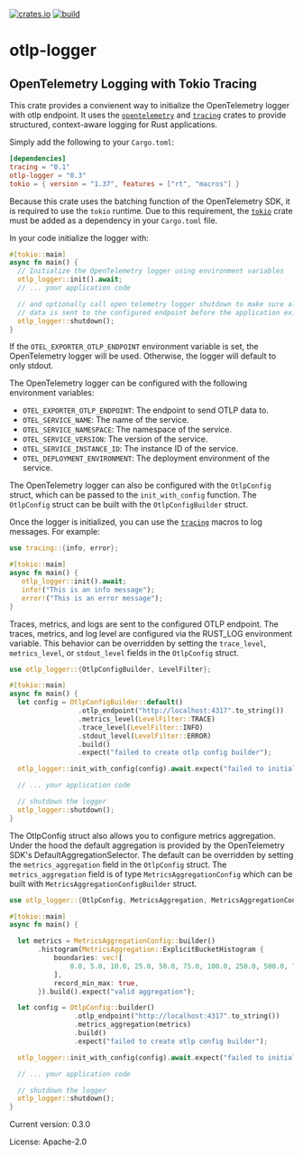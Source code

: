 [![crates.io](https://buildstats.info/crate/otlp-logger)](https://crates.io/crates/otlp-logger) [![build](https://github.com/fdeantoni/otlp-logger/actions/workflows/rust.yml/badge.svg)](https://github.com/fdeantoni/otlp-logger/actions/workflows/rust.yml)

# otlp-logger

## OpenTelemetry Logging with Tokio Tracing

This crate provides a convienent way to initialize the OpenTelemetry logger
with otlp endpoint. It uses the [`opentelemetry`] and [`tracing`]
crates to provide structured, context-aware logging for Rust applications.

Simply add the following to your `Cargo.toml`:
```toml
[dependencies]
tracing = "0.1"
otlp-logger = "0.3"
tokio = { version = "1.37", features = ["rt", "macros"] }
```

Because this crate uses the batching function of the OpenTelemetry SDK, it is
required to use the `tokio` runtime. Due to this requirement, the [`tokio`] crate
must be added as a dependency in your `Cargo.toml` file.

In your code initialize the logger with:
```rust
#[tokio::main]
async fn main() {
  // Initialize the OpenTelemetry logger using environment variables
  otlp_logger::init().await;
  // ... your application code

  // and optionally call open telemetry logger shutdown to make sure all the
  // data is sent to the configured endpoint before the application exits
  otlp_logger::shutdown();
}
```

If the `OTEL_EXPORTER_OTLP_ENDPOINT` environment variable is set, the
OpenTelemetry logger will be used. Otherwise, the logger will default to
only stdout.

The OpenTelemetry logger can be configured with the following environment
variables:
  - `OTEL_EXPORTER_OTLP_ENDPOINT`: The endpoint to send OTLP data to.
  - `OTEL_SERVICE_NAME`: The name of the service.
  - `OTEL_SERVICE_NAMESPACE`: The namespace of the service.
  - `OTEL_SERVICE_VERSION`: The version of the service.
  - `OTEL_SERVICE_INSTANCE_ID`: The instance ID of the service.
  - `OTEL_DEPLOYMENT_ENVIRONMENT`: The deployment environment of the service.

The OpenTelemetry logger can also be configured with the `OtlpConfig` struct, which
can be passed to the `init_with_config` function. The `OtlpConfig` struct can be built
with the `OtlpConfigBuilder` struct.

Once the logger is initialized, you can use the [`tracing`] macros to log
messages. For example:
```rust
use tracing::{info, error};

#[tokio::main]
async fn main() {
   otlp_logger::init().await;
   info!("This is an info message");
   error!("This is an error message");
}
```

Traces, metrics, and logs are sent to the configured OTLP endpoint. The traces,
metrics, and log level are configured via the RUST_LOG environment variable.
This behavior can be overridden by setting the `trace_level`, `metrics_level`, or
`stdout_level` fields in the `OtlpConfig` struct.
```rust
use otlp_logger::{OtlpConfigBuilder, LevelFilter};

#[tokio::main]
async fn main() {
  let config = OtlpConfigBuilder::default()
                 .otlp_endpoint("http://localhost:4317".to_string())
                 .metrics_level(LevelFilter::TRACE)
                 .trace_level(LevelFilter::INFO)
                 .stdout_level(LevelFilter::ERROR)
                 .build()
                 .expect("failed to create otlp config builder");

  otlp_logger::init_with_config(config).await.expect("failed to initialize logger");

  // ... your application code

  // shutdown the logger
  otlp_logger::shutdown();
}
```

The OtlpConfig struct also allows you to configure metrics aggregation. Under the hood
the default aggregation is provided by the OpenTelemetry SDK's DefaultAggregationSelector.
The default can be overridden by setting the `metrics_aggregation` field in the `OtlpConfig`
struct. The `metrics_aggregation` field is of type `MetricsAggregationConfig` which can be
built with `MetricsAggregationConfigBuilder` struct.
```rust
use otlp_logger::{OtlpConfig, MetricsAggregation, MetricsAggregationConfig};

#[tokio::main]
async fn main() {

  let metrics = MetricsAggregationConfig::builder()
       .histogram(MetricsAggregation::ExplicitBucketHistogram {
           boundaries: vec![
               0.0, 5.0, 10.0, 25.0, 50.0, 75.0, 100.0, 250.0, 500.0, 750.0, 1000.0
           ],
           record_min_max: true,
       }).build().expect("valid aggregation");

  let config = OtlpConfig::builder()
                .otlp_endpoint("http://localhost:4317".to_string())
                .metrics_aggregation(metrics)
                .build()
                .expect("failed to create otlp config builder");

  otlp_logger::init_with_config(config).await.expect("failed to initialize logger");

  // ... your application code

  // shutdown the logger
  otlp_logger::shutdown();
}
```

[`tokio`]: https://crates.io/crates/tokio
[`tracing`]: https://crates.io/crates/tracing
[`opentelemetry`]: https://crates.io/crates/opentelemetry


Current version: 0.3.0

License: Apache-2.0
